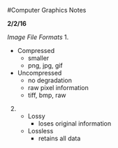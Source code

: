 #Computer Graphics Notes

**2/2/16**

*Image File Formats*
1. 
   - Compressed
      - smaller
	  - png, jpg, gif
   - Uncompressed
      - no degradation
	  - raw pixel information
	  - tiff, bmp, raw
2.
   - Lossy
      - loses original information
   - Lossless
      - retains all data
